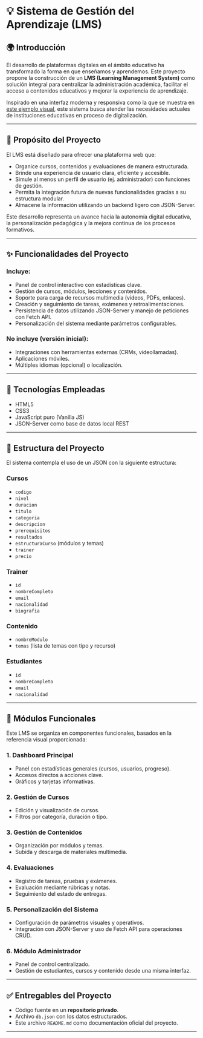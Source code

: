 # 💡 Sistema de Gestión del Aprendizaje (LMS)

## 🌍 Introducción

El desarrollo de plataformas digitales en el ámbito educativo ha transformado la forma en que enseñamos y aprendemos. Este proyecto propone la construcción de un **LMS (Learning Management System)** como solución integral para centralizar la administración académica, facilitar el acceso a contenidos educativos y mejorar la experiencia de aprendizaje.

Inspirado en una interfaz moderna y responsiva como la que se muestra en [este ejemplo visual](https://astounding-clafoutis-196412.netlify.app/), este sistema busca atender las necesidades actuales de instituciones educativas en proceso de digitalización.

---

## 🧠 Propósito del Proyecto

El LMS está diseñado para ofrecer una plataforma web que:

- Organice cursos, contenidos y evaluaciones de manera estructurada.
- Brinde una experiencia de usuario clara, eficiente y accesible.
- Simule al menos un perfil de usuario (ej. administrador) con funciones de gestión.
- Permita la integración futura de nuevas funcionalidades gracias a su estructura modular.
- Almacene la información utilizando un backend ligero con JSON-Server.

Este desarrollo representa un avance hacia la autonomía digital educativa, la personalización pedagógica y la mejora continua de los procesos formativos.

---

## ✨ Funcionalidades del Proyecto

### Incluye:

- Panel de control interactivo con estadísticas clave.
- Gestión de cursos, módulos, lecciones y contenidos.
- Soporte para carga de recursos multimedia (videos, PDFs, enlaces).
- Creación y seguimiento de tareas, exámenes y retroalimentaciones.
- Persistencia de datos utilizando JSON-Server y manejo de peticiones con Fetch API.
- Personalización del sistema mediante parámetros configurables.

### No incluye (versión inicial):

- Integraciones con herramientas externas (CRMs, videollamadas).
- Aplicaciones móviles.
- Múltiples idiomas (opcional) o localización.

---

## 🔧 Tecnologías Empleadas

- HTML5
- CSS3 
- JavaScript puro (Vanilla JS)
- JSON-Server como base de datos local REST

---

## 📁 Estructura del Proyecto

El sistema contempla el uso de un JSON con la siguiente estructura:

### Cursos

- `codigo`
- `nivel`
- `duracion`
- `titulo`
- `categoria`
- `descripcion`
- `prerequisitos`
- `resultados`
- `estructuraCurso` (módulos y temas)
- `trainer`
- `precio`

### Trainer

- `id`
- `nombreCompleto`
- `email`
- `nacionalidad`
- `biografia`

### Contenido

- `nombreModulo`
- `temas` (lista de temas con tipo y recurso)

### Estudiantes

- `id`
- `nombreCompleto`
- `email`
- `nacionalidad`

---

## 🧩 Módulos Funcionales

Este LMS se organiza en componentes funcionales, basados en la referencia visual proporcionada:

### 1. Dashboard Principal

- Panel con estadísticas generales (cursos, usuarios, progreso).
- Accesos directos a acciones clave.
- Gráficos y tarjetas informativas.

### 2. Gestión de Cursos

- Edición y visualización de cursos.
- Filtros por categoría, duración o tipo.

### 3. Gestión de Contenidos

- Organización por módulos y temas.
- Subida y descarga de materiales multimedia.

### 4. Evaluaciones

- Registro de tareas, pruebas y exámenes.
- Evaluación mediante rúbricas y notas.
- Seguimiento del estado de entregas.

### 5. Personalización del Sistema

- Configuración de parámetros visuales y operativos.
- Integración con JSON-Server y uso de Fetch API para operaciones CRUD.

### 6. Módulo Administrador

- Panel de control centralizado.
- Gestión de estudiantes, cursos y contenido desde una misma interfaz.

---

## ✅ Entregables del Proyecto

- Código fuente en un **repositorio privado**.
- Archivo `db.json` con los datos estructurados.
- Este archivo `README.md` como documentación oficial del proyecto.

---